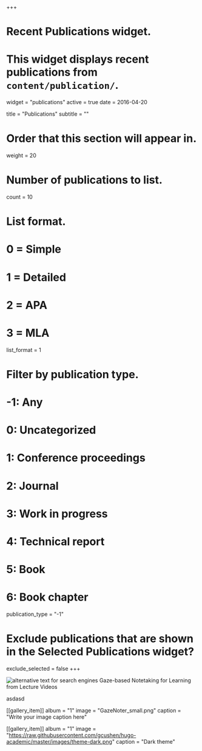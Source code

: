 +++
# Recent Publications widget.
# This widget displays recent publications from `content/publication/`.
widget = "publications"
active = true
date = 2016-04-20

title = "Publications"
subtitle = ""

# Order that this section will appear in.
weight = 20

# Number of publications to list.
count = 10

# List format.
#   0 = Simple
#   1 = Detailed
#   2 = APA
#   3 = MLA
list_format = 1

# Filter by publication type.
# -1: Any
#  0: Uncategorized
#  1: Conference proceedings
#  2: Journal
#  3: Work in progress
#  4: Technical report
#  5: Book
#  6: Book chapter
publication_type = "-1"

# Exclude publications that are shown in the Selected Publications widget?
exclude_selected = false
+++

![alternative text for search engines](/img/GazeNoter_small.png)
Gaze-based Notetaking for Learning from Lecture Videos

asdasd



[[gallery_item]]
album = "1"
image = "GazeNoter_small.png"
caption = "Write your image caption here"
    
[[gallery_item]]
album = "1"
image = "https://raw.githubusercontent.com/gcushen/hugo-academic/master/images/theme-dark.png"
caption = "Dark theme"